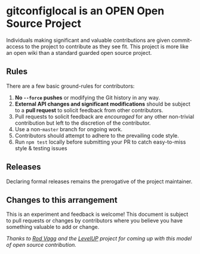 # gitconfiglocal is an OPEN Open Source Project

Individuals making significant and valuable contributions are given
commit-access to the project to contribute as they see fit. This project is more
like an open wiki than a standard guarded open source project.

## Rules

There are a few basic ground-rules for contributors:

1. **No `--force` pushes** or modifying the Git history in any way.
2. **External API changes and significant modifications** should be subject to a
**pull request** to solicit feedback from other contributors.
3. Pull requests to solicit feedback are *encouraged* for any other non-trivial
contribution but left to the discretion of the contributor.
4. Use a non-`master` branch for ongoing work.
5. Contributors should attempt to adhere to the prevailing code style.
6. Run `npm test` locally before submitting your PR to catch easy-to-miss style
& testing issues

## Releases

Declaring formal releases remains the prerogative of the project maintainer.

## Changes to this arrangement

This is an experiment and feedback is welcome! This document is subject to pull
requests or changes by contributors where you believe you have something
valuable to add or change.

*Thanks to [Rod Vagg](https://github.com/rvagg) and the
[LevelUP](https://github.com/rvagg/node-levelup) project for coming up with this
model of open source contribution.*
